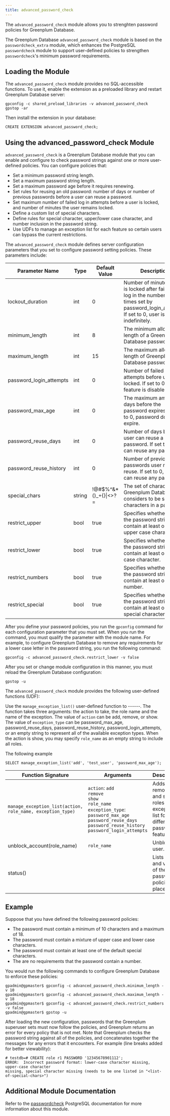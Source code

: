 ```yaml
---
title: advanced_password_check 
---
```


The `advanced_password_check` module allows you to strenghten password policies for Greenplum Database.

The Greenplum Database `advanced_password_check` module is based on the `passwordcheck_extra` module, which enhances the PostgreSQL `passwordcheck` module to support user-defined policies to strengthen `passwordcheck`'s minimum password requirements.

## <a id="topic_reg"></a>Loading the Module 

The `advanced_password_check` module provides no SQL-accessible functions. To use it, enable the extension as a preloaded library and restart Greenplum Database server:

```
gpconfig -c shared_preload_libraries -v advanced_password_check 
gpstop -ar 
```

Then install the extension in your database:

```
CREATE EXTENSION advanced_password_check;
```

## <a id="topic_using"></a>Using the advanced\_password\_check Module 

`advanced_password_check` is a Greenplum Database module that you can enable and configure to check password strings against one or more user-defined policies. You can configure policies that:

-   Set a minimum password string length.
-   Set a maximum password string length.
-   Set a maximum password age before it requires renewing.
-   Set rules for reusing an old password: number of days or number of previous passwords before a user can reuse a password.
-   Set maximum number of failed log in attempts before a user is locked, and number of minutes the user remains locked.
-   Define a custom list of special characters.
-   Define rules for special character, upper/lower case character, and number inclusion in the password string.
-   Use UDFs to manage an exception list for each feature so certain users can bypass the current restrictions.

The `advanced_password_check` module defines server configuration parameters that you set to configure password setting policies. These parameters include:

|Parameter Name|Type|Default Value|Description|
|--------------|----|-------------|-----------|
|lockout_duration|int|0|Number of minutes a user is locked after failing to log in the number of times set by password_login_attempts. If set to 0, user is locked indefinitely.|
|minimum\_length|int|8|The minimum allowable length of a Greenplum Database password.|
|maximum\_length|int|15|The maximum allowable length of Greenplum Database password.|
|password_login_attempts|int|0|Number of failed log in attempts before user is locked. If set to 0, this feature is disable.|
|password_max_age|int|0|The maximum amount of days before the password expires. If set to 0, password does not expire.|
|password_reuse_days|int|0|Number of days before a user can reuse a password. If set to 0, user can reuse any password.|
|password_reuse_history|int|0|Number of previous passwords user must not reuse. If set to 0, user can reuse any password.|
|special\_chars|string|!@\#$%^&\*\(\)\_+\{\}\|<\>?=|The set of characters that Greenplum Database considers to be special characters in a password.|
|restrict\_upper|bool|true|Specifies whether or not the password string must contain at least one upper case character.|
|restrict\_lower|bool|true|Specifies whether or not the password string must contain at least one lower case character.|
|restrict\_numbers|bool|true|Specifies whether or not the password string must contain at least one number.|
|restrict\_special|bool|true|Specifies whether or not the password string must contain at least one special character.|

After you define your password policies, you run the `gpconfig` command for each configuration parameter that you must set. When you run the command, you must qualify the parameter with the module name. For example, to configure Greenplum Database to remove any requirements for a lower case letter in the password string, you run the following command:

```
gpconfig -c advanced_password_check.restrict_lower -v false
```

After you set or change module configuration in this manner, you must reload the Greenplum Database configuration:

```
gpstop -u
```

The `advanced_password_check` module provides the following user-defined functions (UDF):

Use the `manage_exception_list()` user-defined function to ------. The function takes three arguments: the action to take, the role name and the name of the exception. The value of `action` can be add, remove, or show. The value of `exception_type` can be password_max_age, password_reuse_days, password_reuse_history, password_login_attempts, or an empty string to represent all of the available exception types. When the action is show, you may specify `role_name` as an empty string to include all roles.

The following example 

```
SELECT manage_exception_list('add', 'test_user', 'password_max_age');
```
 

|Function Signature|Arguments|Description|
|--------|----------|-----------|
|`manage_exception_list(action, role_name, exception_type)`|`action`: `add`<br>`remove`<br>`show` <br> `role_name` <br>`exception_type`: `password_max_age`<br>`password_reuse_days`<br>`password_reuse_history`<br>`password_login_attempts` |Adds, removes, and shows roles in the exception list for the different password features.|
|unblock_account(role_name)|`role_name`|Unblocks a user.|
|status()||Lists names and values of the password policies in place.|




## <a id="topic_example"></a>Example 

Suppose that you have defined the following password policies:

-   The password must contain a minimum of 10 characters and a maximum of 18.
-   The password must contain a mixture of upper case and lower case characters.
-   The password must contain at least one of the default special characters.
-   The are no requirements that the password contain a number.

You would run the following commands to configure Greenplum Database to enforce these policies:

```
gpadmin@gpmaster$ gpconfig -c advanced_password_check.minimum_length -v 10
gpadmin@gpmaster$ gpconfig -c advanced_password_check.maximum_length -v 18
gpadmin@gpmaster$ gpconfig -c advanced_password_check.restrict_numbers -v false
gpadmin@gpmaster$ gpstop -u
```

After loading the new configuration, passwords that the Greenplum superuser sets must now follow the policies, and Greenplum returns an error for every policy that is not met. Note that Greenplum checks the password string against all of the policies, and concatenates together the messages for any errors that it encounters. For example \(line breaks added for better viewability\):

```
# testdb=# CREATE role r1 PASSWORD '12345678901112';
ERROR:  Incorrect password format: lower-case character missing, upper-case character
missing, special character missing (needs to be one listed in "<list-of-special-chars>")
```

## <a id="topic_info"></a>Additional Module Documentation 

Refer to the [passwordcheck](https://www.postgresql.org/docs/9.4/passwordcheck.html) PostgreSQL documentation for more information about this module.

